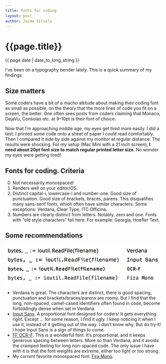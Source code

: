 ```yaml
---
title: Fonts for coding
layout: post
author: Jaime Silvela
---
```

<h1>{{page.title}}</h1>
<p>{{ page.date | date_to_long_string }}</p>

I’ve been on a typography bender lately. This is a quick summary of my findings.

## Size matters
Some coders have a bit of a macho attitude  about making their coding font as small as possible, on the theory that the more lines of code you fit on a screen, the better. One often sees posts from coders claiming that Monaco, DejaVu, Consolas etc. at 9–10pt is their font of choice.

Now that I’m approaching middle age, my eyes get tired more easily. I did a test: I printed some code onto a sheet of paper I could read comfortably. Then I compared it side by side against my monitor at regular distance. The results were shocking. For my setup (Mac Mini with a 21 inch screen), **I need about 20pt font size to match regular printed letter size**. No wonder my eyes were getting tired!

## Fonts for coding. Criteria
0. Not necessarily monospaced!
1. Renders well on your editor/OS.
2. Distinct capital-i, lowercase-l and number-one. Good size of punctuation. Good size of brackets, braces, parens.
This disqualifies many sans-serif fonts, which often have similar characters. Some exceptions: Verdana, Clear Type, ITC Officina.
3. Numbers are clearly distinct from letters. Notably, zero and one. Fonts with “old style characters” fail here. For example: Georgia, Hoefler Text.

## Some recommendations
![Font comparison: Verdana, Input, OCR-F, Fira Mono](/images/Font-comparison.png)

* Verdana is great. The characters are distinct, there is good spacing, punctuation and brackets/braces/parens are roomy.
But I find that the long, non-spaced, camel-cased identifiers often found in code, become forbiddingly dense when set in Verdana.
* [Input Sans](http://input.fontbureau.com/preview). A proportional font designed for coders! It gets everything right. Except … for some reason, I find it ugly. I keep noticing it when I use it, instead of it getting out of the way. I don’t know why. But do try it!
I hope Input Sans is a sign of things to come.
* [FF OCR-F](https://www.fontfont.com/fonts/ocr-f). This is a wonderful font. It’s proportional, and it keeps generous spacing between letters. More so than Verdana, and it avoids the cramped feeling for long non-spaced code. The only issue I have with it is that the font weights are extreme, either too light or too strong.
* My current favorite monospaced font: [Fira Mono](http://mozilla.github.io/Fira/).

